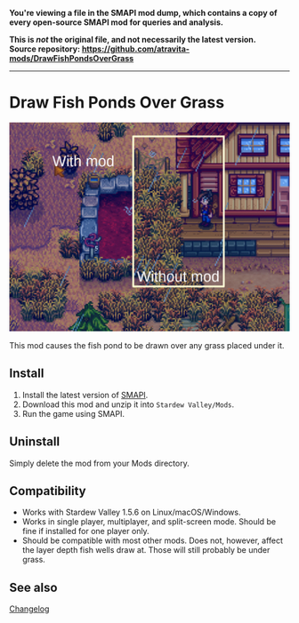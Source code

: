 **You're viewing a file in the SMAPI mod dump, which contains a copy of every open-source SMAPI mod
for queries and analysis.**

**This is _not_ the original file, and not necessarily the latest version.**  
**Source repository: https://github.com/atravita-mods/DrawFishPondsOverGrass**

----

Draw Fish Ponds Over Grass
=================================

![Header image](DrawFishPondsOverGrass/docs/header.png)

This mod causes the fish pond to be drawn over any grass placed under it.

## Install

1. Install the latest version of [SMAPI](https://smapi.io).
2. Download this mod and unzip it into `Stardew Valley/Mods`.
3. Run the game using SMAPI.

## Uninstall
Simply delete the mod from your Mods directory.

## Compatibility

* Works with Stardew Valley 1.5.6 on Linux/macOS/Windows.
* Works in single player, multiplayer, and split-screen mode. Should be fine if installed for one player only.
* Should be compatible with most other mods. Does not, however, affect the layer depth fish wells draw at. Those will still probably be under grass.

## See also

[Changelog](DrawFishPondsOverGrass/docs/Changelog.MD)
